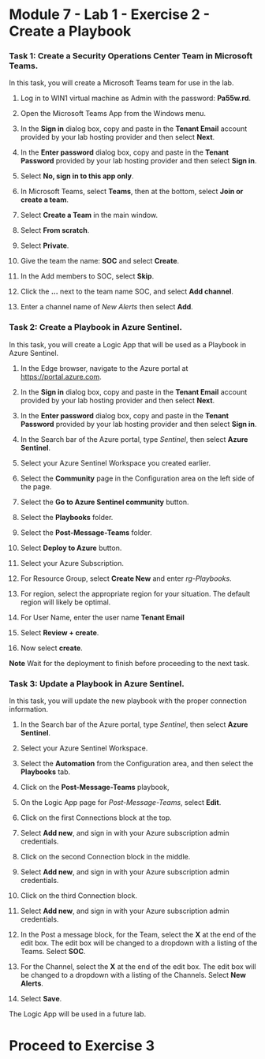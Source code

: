 # Module 7 - Lab 1 - Exercise 2 - Create a Playbook

### Task 1: Create a Security Operations Center Team in Microsoft Teams.

In this task, you will create a Microsoft Teams team for use in the lab.

1. Log in to WIN1 virtual machine as Admin with the password: **Pa55w.rd**.  

2. Open the Microsoft Teams App from the Windows menu.

3. In the **Sign in** dialog box, copy and paste in the **Tenant Email** account provided by your lab hosting provider and then select **Next**.

4. In the **Enter password** dialog box, copy and paste in the **Tenant Password** provided by your lab hosting provider and then select **Sign in**.

5. Select **No, sign in to this app only**.

6. In Microsoft Teams, select **Teams**, then at the bottom, select **Join or create a team**.

7. Select **Create a Team** in the main window.

8. Select **From scratch**.

9. Select **Private**.

10. Give the team the name: **SOC** and select **Create**.

11. In the Add members to SOC, select **Skip**. 

12. Click the **...** next to the team name SOC, and select **Add channel**.

13. Enter a channel name of *New Alerts* then select **Add**.

### Task 2: Create a Playbook in Azure Sentinel.

In this task, you will create a Logic App that will be used as a Playbook in Azure Sentinel.

1.  In the Edge browser, navigate to the Azure portal at https://portal.azure.com.

2. In the **Sign in** dialog box, copy and paste in the **Tenant Email** account provided by your lab hosting provider and then select **Next**.

3. In the **Enter password** dialog box, copy and paste in the **Tenant Password** provided by your lab hosting provider and then select **Sign in**.

4. In the Search bar of the Azure portal, type *Sentinel*, then select **Azure Sentinel**.

5. Select your Azure Sentinel Workspace you created earlier.

6. Select the **Community** page in the Configuration area on the left side of the page.

7. Select the **Go to Azure Sentinel community** button.

8. Select the **Playbooks** folder.

9. Select the **Post-Message-Teams** folder.

10. Select **Deploy to Azure** button.

11. Select your Azure Subscription.

12. For Resource Group, select **Create New** and enter *rg-Playbooks*.

13. For region, select the appropriate region for your situation.  The default region will likely be optimal.

14. For User Name, enter the user name **Tenant Email**

15. Select **Review + create**.

16. Now select **create**.

**Note** Wait for the deployment to finish before proceeding to the next task.

### Task 3: Update a Playbook in Azure Sentinel.

In this task, you will update the new playbook with the proper connection information.

1. In the Search bar of the Azure portal, type *Sentinel*, then select **Azure Sentinel**.

2. Select your Azure Sentinel Workspace.

3. Select the **Automation** from the Configuration area, and then select the **Playbooks** tab.

4. Click on the **Post-Message-Teams** playbook, 

5. On the Logic App page for *Post-Message-Teams*, select **Edit**.

6. Click on the first Connections block at the top.  

7. Select **Add new**, and sign in with your Azure subscription admin credentials.

8. Click on the second Connection block in the middle.  

9. Select **Add new**, and sign in with your Azure subscription admin credentials.

10. Click on the third Connection block.  

11. Select **Add new**, and sign in with your Azure subscription admin credentials.

12. In the Post a message block, for the Team, select the **X** at the end of the edit box.  The edit box will be changed to a dropdown with a listing of the Teams.  Select **SOC**.

13. For the Channel, select the **X** at the end of the edit box.  The edit box will be changed to a dropdown with a listing of the Channels.  Select **New Alerts**.

14. Select **Save**.

The Logic App will be used in a future lab.


# Proceed to Exercise 3
